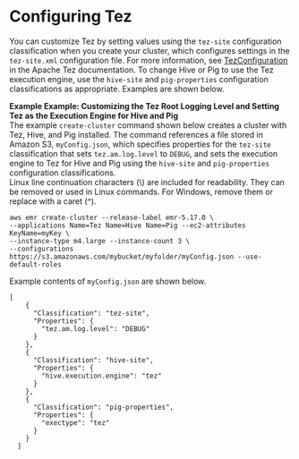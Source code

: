 # Configuring Tez<a name="tez-configure"></a>

You can customize Tez by setting values using the `tez-site` configuration classification when you create your cluster, which configures settings in the `tez-site.xml` configuration file\. For more information, see [TezConfiguration](https://tez.apache.org/releases/0.8.2/tez-api-javadocs/configs/TezConfiguration.html) in the Apache Tez documentation\. To change Hive or Pig to use the Tez execution engine, use the `hive-site` and `pig-properties` configuration classifications as appropriate\. Examples are shown below\.

**Example Example: Customizing the Tez Root Logging Level and Setting Tez as the Execution Engine for Hive and Pig**  
The example `create-cluster` command shown below creates a cluster with Tez, Hive, and Pig installed\. The command references a file stored in Amazon S3, `myConfig.json`, which specifies properties for the `tez-site` classification that sets `tez.am.log.level` to `DEBUG`, and sets the execution engine to Tez for Hive and Pig using the `hive-site` and `pig-properties` configuration classifications\.  
Linux line continuation characters \(\\\) are included for readability\. They can be removed or used in Linux commands\. For Windows, remove them or replace with a caret \(^\)\.

```
aws emr create-cluster --release-label emr-5.17.0 \
--applications Name=Tez Name=Hive Name=Pig --ec2-attributes KeyName=myKey \
--instance-type m4.large --instance-count 3 \
--configurations https://s3.amazonaws.com/mybucket/myfolder/myConfig.json --use-default-roles
```
Example contents of `myConfig.json` are shown below\.  

```
[
    {
      "Classification": "tez-site",
      "Properties": {
        "tez.am.log.level": "DEBUG"
      }
    },
    {
      "Classification": "hive-site",
      "Properties": {
        "hive.execution.engine": "tez"
      }
    },
    {
      "Classification": "pig-properties",
      "Properties": {
        "exectype": "tez"
      }
    }
  ]
```